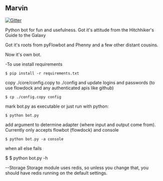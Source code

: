 Marvin
---------

[![Gitter](https://badges.gitter.im/Join%20Chat.svg)](https://gitter.im/foresterh/marvin?utm_source=badge&utm_medium=badge&utm_campaign=pr-badge&utm_content=badge)

Python bot for fun and usefulness.
Got it's attitude from the Hitchhiker's Guide to the Galaxy

Got it's roots from pyFlowbot and Phenny and a few other distant cousins.

Now it's own bot.

-To use
install requirements

    $ pip install -r requirements.txt

copy ./core/config.copy to ./config and update logins and passwords (to use flowdock and any authenticated apis like github)

    $ cp ./config.copy config

mark bot.py as executable or just run with python:

    $ python bot.py

add argument to determine adapter (where input and output come from).  Currently only accepts flowbot (flowdock) and console

    $ python bot.py -a console

when all else fails
     
$
$ python bot.py -h

--Storage
Storage module uses redis, so unless you change that, you should have redis running on the default settings.

